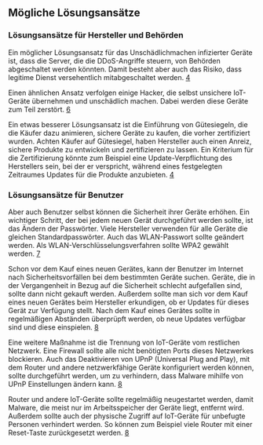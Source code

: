 ## Mögliche Lösungsansätze
### Lösungsansätze für Hersteller und Behörden
Ein möglicher Lösungsansatz für das Unschädlichmachen infizierter Geräte ist, dass die Server, die die DDoS-Angriffe steuern,
von Behörden abgeschaltet werden könnten. Damit besteht aber auch das Risiko, dass legitime Dienst versehentlich mitabgeschaltet
werden. [4](quellen.md)

Einen ähnlichen Ansatz verfolgen einige Hacker, die selbst unsichere IoT-Geräte übernehmen und unschädlich machen. Dabei
werden diese Geräte zum Teil zerstört. [6](quellen.md)

Ein etwas besserer Lösungsansatz ist die Einführung von Gütesiegeln, die die Käufer dazu animieren, sichere Geräte zu kaufen,
die vorher zertifiziert wurden. Achten Käufer auf Gütesiegel, haben Hersteller auch einen Anreiz, sichere Produkte zu
entwickeln und zertifizieren zu lassen. Ein Kriterium für die Zertifizierung könnte zum Beispiel eine Update-Verpflichtung
des Herstellers sein, bei der er verspricht, während eines festgelegten Zeitraumes Updates für die Produkte anzubieten. [4](quellen.md)

### Lösungsansätze für Benutzer
Aber auch Benutzer selbst können die Sicherheit ihrer Geräte erhöhen. Ein wichtiger Schritt, der bei jedem neuen Gerät
durchgeführt werden sollte, ist das Ändern der Passwörter. Viele Hersteller verwenden für alle Geräte die gleichen
Standardpasswörter. Auch das WLAN-Passwort sollte geändert werden. Als WLAN-Verschlüsselungsverfahren sollte WPA2 gewählt
werden. [7](quellen.md)

Schon vor dem Kauf eines neuen Gerätes, kann der Benutzer im Internet nach Sicherheitsvorfällen bei dem bestimmten Geräte suchen.
Geräte, die in der Vergangenheit in Bezug auf die Sicherheit schlecht aufgefallen sind, sollte dann nicht gekauft werden.
Außerdem sollte man sich vor dem Kauf eines neuen Gerätes beim Hersteller erkundigen, ob er Updates für dieses Gerät zur
Verfügung stellt.
Nach dem Kauf eines Gerätes sollte in regelmäßigen Abständen überprüpft werden, ob neue Updates verfügbar sind und diese
einspielen. [8](quellen.md)

Eine weitere Maßnahme ist die Trennung von IoT-Geräte vom restlichen Netzwerk. Eine Firewall sollte alle nicht
benötigten Ports dieses Netzwerkes blockieren. Auch das Deaktivieren von UPnP (Universal Plug and Play), mit dem Router
und andere netzwerkfähige Geräte konfiguriert werden können, sollte durchgeführt werden, um zu verhindern, dass Malware
mihilfe von UPnP Einstellungen ändern kann. [8](quellen.md)

Router und andere IoT-Geräte sollte regelmäßig neugestartet werden, damit Malware, die meist nur im Arbeitsspeicher der Geräte
liegt, entfernt wird. Außerdem sollte auch der physische Zugriff auf IoT-Geräte für unbefugte Personen verhindert werden.
So können zum Beispiel viele Router mit einer Reset-Taste zurückgesetzt werden. [8](quellen.md)
